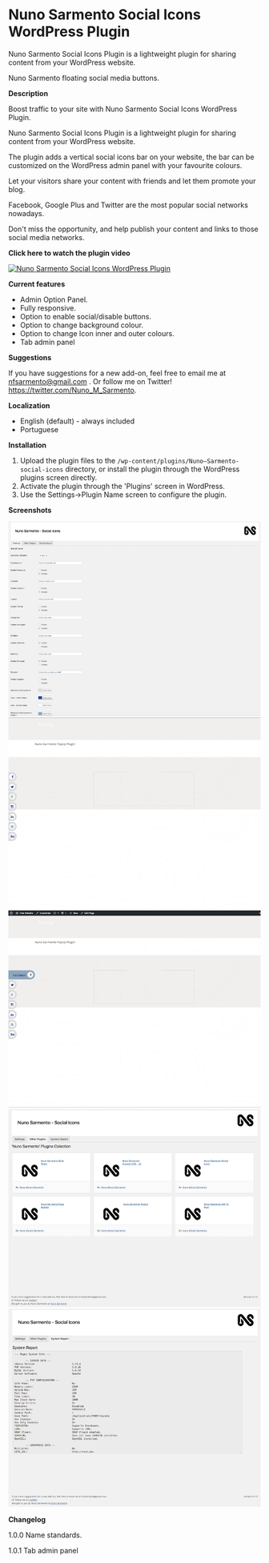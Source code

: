 # Nuno Sarmento Social Icons WordPress Plugin

Nuno Sarmento Social Icons Plugin is a lightweight plugin for sharing content from your WordPress website.


Nuno Sarmento floating social media buttons.

**Description**

Boost traffic to your site with Nuno Sarmento Social Icons WordPress Plugin.

Nuno Sarmento Social Icons Plugin is a lightweight plugin for sharing content from your WordPress website.

The plugin adds a vertical social icons bar on your website, the bar can be customized on the WordPress admin panel with your favourite colours.

Let your visitors share your content with friends and let them promote your blog.

Facebook, Google Plus and Twitter are the most popular social networks nowadays.

Don't miss the opportunity, and help publish your content and links to those social media networks.



**Click here to watch the plugin video**

[![Nuno Sarmento Social Icons WordPress Plugin](https://i.ytimg.com/vi/61ipp1juK64/1.jpg)](https://www.youtube.com/watch?v=61ipp1juK64)



**Current features**

* Admin Option Panel. <br />
* Fully responsive. <br />
* Option to enable social/disable buttons. <br />
* Option to change background colour. <br />
* Option to change Icon inner and outer colours. <br />
* Tab admin panel <br />



**Suggestions**

If you have suggestions for a new add-on, feel free to email me at nfsarmento@gmail.com .
Or follow me on Twitter!
https://twitter.com/Nuno_M_Sarmento.


**Localization**

* English (default) - always included <br />
* Portuguese <br />



**Installation**

1. Upload the plugin files to the `/wp-content/plugins/Nuno—Sarmento-social-icons` directory, or install the plugin through the WordPress plugins screen directly. <br />
2. Activate the plugin through the 'Plugins' screen in WordPress. <br />
3. Use the Settings->Plugin Name screen to configure the plugin. <br />



**Screenshots**

![Admin Panel Menu](https://github.com/nfsarmento/nuno-sarmento-social-icons/blob/master/assets/img/screenshot-1.png "Admin Panel Menu.")
![NS degrees Social Bar](https://github.com/nfsarmento/nuno-sarmento-social-icons/blob/master/assets/img/screenshot-2.png "Optional title")
![NS degrees Social Bar colour](https://github.com/nfsarmento/nuno-sarmento-social-icons/blob/master/assets/img/screenshot-3.png "Optional title")
![Other NS Plugins](https://github.com/nfsarmento/nuno-sarmento-social-icons/blob/master/assets/img/screenshot-4.png "Optional title")
![Server Report](https://github.com/nfsarmento/nuno-sarmento-social-icons/blob/master/assets/img/screenshot-5.png "Optional title")



**Changelog**

1.0.0
Name standards.

1.0.1
Tab admin panel
